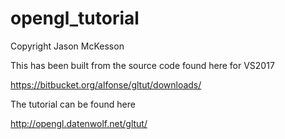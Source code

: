 # opengl_tutorial
Copyright Jason McKesson

This has been built from the source code found here for VS2017

https://bitbucket.org/alfonse/gltut/downloads/

The tutorial can be found here

http://opengl.datenwolf.net/gltut/
